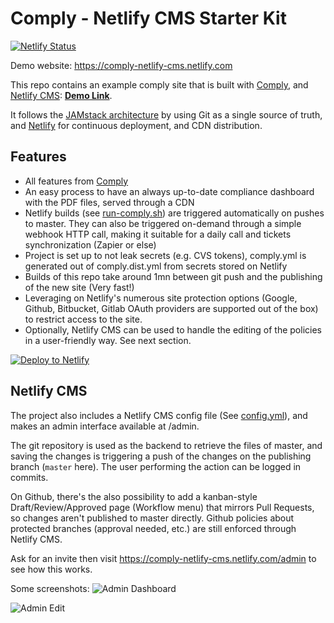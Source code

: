 # Comply - Netlify CMS Starter Kit

[![Netlify Status](https://api.netlify.com/api/v1/badges/5a78d4de-72e1-48b2-9aa9-66964f06f67e/deploy-status)](https://app.netlify.com/sites/comply-netlify-cms/deploys)

Demo website: https://comply-netlify-cms.netlify.com

This repo contains an example comply site that is built with [Comply](https://comply.strongdm.com), and [Netlify CMS](https://www.netlifycms.org): **[Demo Link](https://comply-netlify-cms.netlify.com)**.

It follows the [JAMstack architecture](https://jamstack.org) by using Git as a single source of truth, and [Netlify](https://www.netlify.com) for continuous deployment, and CDN distribution.

## Features

- All features from [Comply](https://comply.strongdm.com)
- An easy process to have an always up-to-date compliance dashboard with the PDF files, served through a CDN
- Netlify builds (see [run-comply.sh](run-comply.sh)) are triggered automatically on pushes to master. They can also be triggered on-demand through a simple webhook HTTP call, making it suitable for a daily call and tickets synchronization (Zapier or else)
- Project is set up to not leak secrets (e.g. CVS tokens), comply.yml is generated out of comply.dist.yml from secrets stored on Netlify
- Builds of this repo take around 1mn between git push and the publishing of the new site (Very fast!)
- Leveraging on Netlify's numerous site protection options (Google, Github, Bitbucket, Gitlab OAuth providers are supported out of the box) to restrict access to the site.
- Optionally, Netlify CMS can be used to handle the editing of the policies in a user-friendly way. See next section.

[![Deploy to Netlify](https://www.netlify.com/img/deploy/button.svg)](https://app.netlify.com/start/deploy?repository=https://github.com/surjsi/comply-starter-netlify-cms&stack=cms)

## Netlify CMS
The project also includes a Netlify CMS config file (See [config.yml](static/admin/config.yml)), and makes an admin interface available at /admin.

The git repository is used as the backend to retrieve the files of master, and saving the changes is triggering a push of the changes on the publishing branch (`master` here). The user performing the action can be logged in commits.

On Github, there's the also possibility to add a kanban-style Draft/Review/Approved page (Workflow menu) that mirrors Pull Requests, so changes aren't published to master directly.
Github policies about protected branches (approval needed, etc.) are still enforced through Netlify CMS.

Ask for an invite then visit https://comply-netlify-cms.netlify.com/admin to see how this works.

Some screenshots:
![Admin Dashboard](.github/admin_dashboard.png?raw=true "Admin Dashboard")

![Admin Edit](.github/admin_edit.png?raw=true "Admin Edit")
